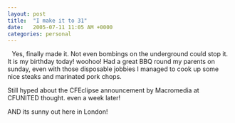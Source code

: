 ```yaml
---
layout: post
title:  "I make it to 31"
date:   2005-07-11 11:05 AM +0000
categories: personal
---
```

<a href="http://photos1.blogger.com/blogger/400/255/1600/31.gif"><img style="float:left; margin:0 10px 10px 0;cursor:pointer; cursor:hand;" src="http://photos1.blogger.com/blogger/400/255/400/31.gif" border="0" alt="" /></a>
Yes, finally made it. Not even bombings on the underground could stop it. It is my birthday today! woohoo!
Had a great BBQ round my parents on sunday, even with those disposable jobbies I managed to cook up some nice steaks and marinated pork chops.

Still hyped about the CFEclipse announcement by Macromedia at CFUNITED thought. even a week later!

AND its sunny out here in London!